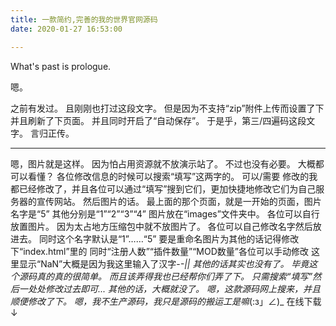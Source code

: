 ```yaml
---
title: 一款简约,完善的我的世界官网源码
date: 2020-01-27 16:53:00

---
```

What's past is prologue.

<!--more-->嗯。
之前有发过。
且刚刚也打过这段文字。
但是因为不支持“zip”附件上传而设置了下并且刷新了下页面。
并且同时开启了“自动保存”。
于是乎，第三/四遍码这段文字。
言归正传。


----------
嗯，图片就是这样。
因为怕占用资源就不放演示站了。
不过也没有必要。
大概都可以看懂？
各位修改信息的时候可以搜索“填写”这两字的。
可以/需要 修改的我都已经修改了，并且各位可以通过“填写”搜到它们，更加快捷地修改它们为自己服务器的宣传网站。
然后图片的话。
最上面的那个页面，就是一开始的页面，图片名字是“5”
其他分别是“1”“2”“3”“4”
图片放在“images”文件夹中。
各位可以自行放置图片。
因为太占地方压缩包中就不放图片了。
各位可以自己修改名字然后放进去。
同时这个名字默认是“1”……“5”
要是重命名图片为其他的话记得修改下“index.html”里的
同时“注册人数”“插件数量”“MOD数量”各位可以手动修改
这里显示“NaN”大概是因为我这里输入了汉字-_-||
其他的话其实也没有了。
毕竟这个源码真的真的很简单。
而且该弄得我也已经帮你们弄了下。
只需搜索“填写”然后一处处修改过去即可...
其他的话，大概就没了。
嗯，这款源码网上搜来，并且顺便修改了下。
嗯，我不生产源码，我只是源码的搬运工是嘛_(:з」∠)_
在线下载↓
